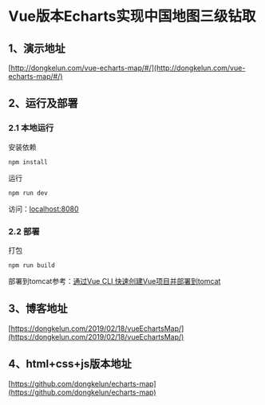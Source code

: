 # Vue版本Echarts实现中国地图三级钻取

## 1、演示地址
[http://dongkelun.com/vue-echarts-map/#/](http://dongkelun.com/vue-echarts-map/#/)

## 2、运行及部署

### 2.1 本地运行
安装依赖

```
npm install
```
运行
```
npm run dev
```
访问：[localhost:8080](localhost:8080)
### 2.2 部署
打包
```
npm run build
```
部署到tomcat参考：[通过Vue CLI 快速创建Vue项目并部署到tomcat](https://dongkelun.com/2018/11/19/vueCliCreateProject/)


## 3、博客地址
[https://dongkelun.com/2019/02/18/vueEchartsMap/](https://dongkelun.com/2019/02/18/vueEchartsMap/)

## 4、html+css+js版本地址
[https://github.com/dongkelun/echarts-map](https://github.com/dongkelun/echarts-map)


